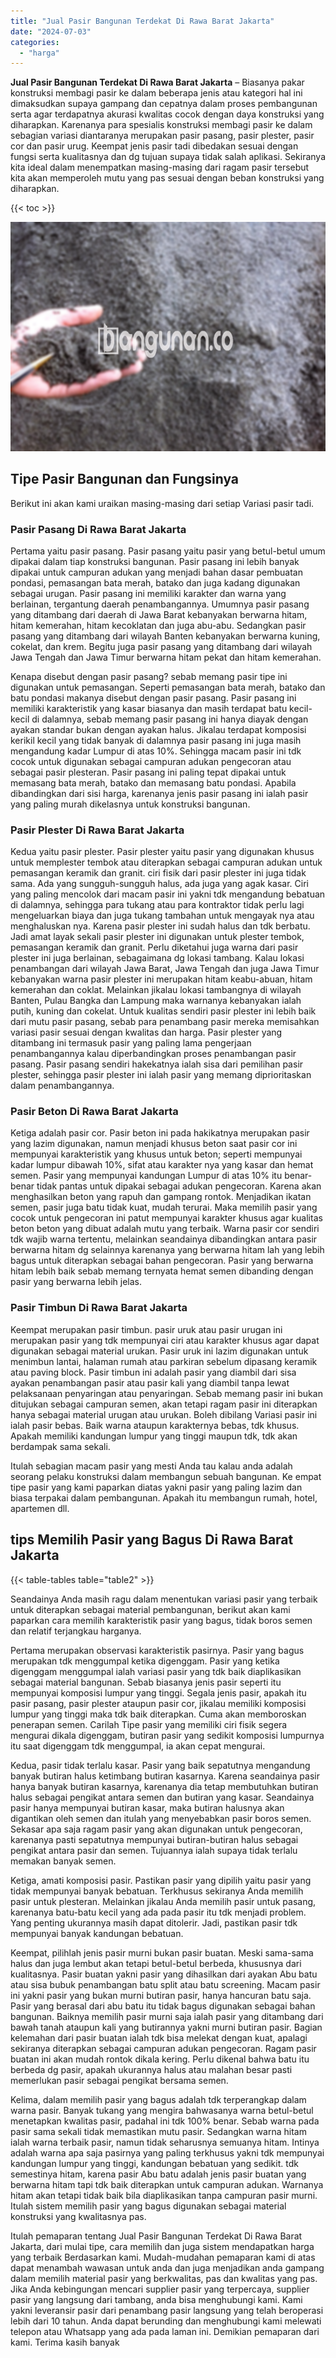 ```yaml
---
title: "Jual Pasir Bangunan Terdekat Di Rawa Barat Jakarta"
date: "2024-07-03"
categories: 
  - "harga"
---
```


**Jual Pasir Bangunan Terdekat Di Rawa Barat Jakarta** – Biasanya pakar konstruksi membagi pasir ke dalam beberapa jenis atau kategori hal ini dimaksudkan supaya gampang dan cepatnya dalam proses pembangunan serta agar terdapatnya akurasi kwalitas cocok dengan daya konstruksi yang diharapkan. Karenanya para spesialis konstruksi membagi pasir ke dalam sebagian variasi diantaranya merupakan pasir pasang, pasir plester, pasir cor dan pasir urug. Keempat jenis pasir tadi dibedakan sesuai dengan fungsi serta kualitasnya dan dg tujuan supaya tidak salah aplikasi. Sekiranya kita ideal dalam menempatkan masing-masing dari ragam pasir tersebut kita akan memperoleh mutu yang pas sesuai dengan beban konstruksi yang diharapkan.

{{< toc >}}

![Jual Pasir Bangunan Terdekat Di Rawa Barat Jakarta](/images/jual-pasir-bangunan-57.png)

## Tipe Pasir Bangunan dan Fungsinya

Berikut ini akan kami uraikan masing-masing dari setiap Variasi pasir tadi.

### Pasir Pasang Di Rawa Barat Jakarta

Pertama yaitu pasir pasang. Pasir pasang yaitu pasir yang betul-betul umum dipakai dalam tiap konstruksi bangunan. Pasir pasang ini lebih banyak dipakai untuk campuran adukan yang menjadi bahan dasar pembuatan pondasi, pemasangan bata merah, batako dan juga kadang digunakan sebagai urugan. Pasir pasang ini memiliki karakter dan warna yang berlainan, tergantung daerah penambangannya. Umumnya pasir pasang yang ditambang dari daerah di Jawa Barat kebanyakan berwarna hitam, hitam kemerahan, hitam kecoklatan dan juga abu-abu. Sedangkan pasir pasang yang ditambang dari wilayah Banten kebanyakan berwarna kuning, cokelat, dan krem. Begitu juga pasir pasang yang ditambang dari wilayah Jawa Tengah dan Jawa Timur berwarna hitam pekat dan hitam kemerahan.

Kenapa disebut dengan pasir pasang? sebab memang pasir tipe ini digunakan untuk pemasangan. Seperti pemasangan bata merah, batako dan batu pondasi makanya disebut dengan pasir pasang. Pasir pasang ini memiliki karakteristik yang kasar biasanya dan masih terdapat batu kecil-kecil di dalamnya, sebab memang pasir pasang ini hanya diayak dengan ayakan standar bukan dengan ayakan halus. Jikalau terdapat komposisi kerikil kecil yang tidak banyak di dalamnya pasir pasang ini juga masih mengandung kadar Lumpur di atas 10%. Sehingga macam pasir ini tdk cocok untuk digunakan sebagai campuran adukan pengecoran atau sebagai pasir plesteran. Pasir pasang ini paling tepat dipakai untuk memasang bata merah, batako dan memasang batu pondasi. Apabila dibandingkan dari sisi harga, karenanya jenis pasir pasang ini ialah pasir yang paling murah dikelasnya untuk konstruksi bangunan.

### Pasir Plester Di Rawa Barat Jakarta

Kedua yaitu pasir plester. Pasir plester yaitu pasir yang digunakan khusus untuk memplester tembok atau diterapkan sebagai campuran adukan untuk pemasangan keramik dan granit. ciri fisik dari pasir plester ini juga tidak sama. Ada yang sungguh-sungguh halus, ada juga yang agak kasar. Ciri yang paling mencolok dari macam pasir ini yakni tdk mengandung bebatuan di dalamnya, sehingga para tukang atau para kontraktor tidak perlu lagi mengeluarkan biaya dan juga tukang tambahan untuk mengayak nya atau menghaluskan nya. Karena pasir plester ini sudah halus dan tdk berbatu. Jadi amat layak sekali pasir plester ini digunakan untuk plester tembok, pemasangan keramik dan granit. Perlu diketahui juga warna dari pasir plester ini juga berlainan, sebagaimana dg lokasi tambang. Kalau lokasi penambangan dari wilayah Jawa Barat, Jawa Tengah dan juga Jawa Timur kebanyakan warna pasir plester ini merupakan hitam keabu-abuan, hitam kemerahan dan coklat. Melainkan jikalau lokasi tambangnya di wilayah Banten, Pulau Bangka dan Lampung maka warnanya kebanyakan ialah putih, kuning dan cokelat. Untuk kualitas sendiri pasir plester ini lebih baik dari mutu pasir pasang, sebab para penambang pasir mereka memisahkan variasi pasir sesuai dengan kwalitas dan harga. Pasir plester yang ditambang ini termasuk pasir yang paling lama pengerjaan penambangannya kalau diperbandingkan proses penambangan pasir pasang. Pasir pasang sendiri hakekatnya ialah sisa dari pemilihan pasir plester, sehingga pasir plester ini ialah pasir yang memang diprioritaskan dalam penambangannya.

### Pasir Beton Di Rawa Barat Jakarta

Ketiga adalah pasir cor. Pasir beton ini pada hakikatnya merupakan pasir yang lazim digunakan, namun menjadi khusus beton saat pasir cor ini mempunyai karakteristik yang khusus untuk beton; seperti mempunyai kadar lumpur dibawah 10%, sifat atau karakter nya yang kasar dan hemat semen. Pasir yang mempunyai kandungan Lumpur di atas 10% itu benar-benar tidak pantas untuk dipakai sebagai adukan pengecoran. Karena akan menghasilkan beton yang rapuh dan gampang rontok. Menjadikan ikatan semen, pasir juga batu tidak kuat, mudah terurai. Maka memilih pasir yang cocok untuk pengecoran ini patut mempunyai karakter khusus agar kualitas beton beton yang dibuat adalah mutu yang terbaik. Warna pasir cor sendiri tdk wajib warna tertentu, melainkan seandainya dibandingkan antara pasir berwarna hitam dg selainnya karenanya yang berwarna hitam lah yang lebih bagus untuk diterapkan sebagai bahan pengecoran. Pasir yang berwarna hitam lebih baik sebab memang ternyata hemat semen dibanding dengan pasir yang berwarna lebih jelas.

### Pasir Timbun Di Rawa Barat Jakarta

Keempat merupakan pasir timbun. pasir uruk atau pasir urugan ini merupakan pasir yang tdk mempunyai ciri atau karakter khusus agar dapat digunakan sebagai material urukan. Pasir uruk ini lazim digunakan untuk menimbun lantai, halaman rumah atau parkiran sebelum dipasang keramik atau paving block. Pasir timbun ini adalah pasir yang diambil dari sisa ayakan penambangan pasir atau pasir kali yang diambil tanpa lewat pelaksanaan penyaringan atau penyaringan. Sebab memang pasir ini bukan ditujukan sebagai campuran semen, akan tetapi ragam pasir ini diterapkan hanya sebagai material urugan atau urukan. Boleh dibilang Variasi pasir ini ialah pasir bebas. Baik warna ataupun karakternya bebas, tdk khusus. Apakah memiliki kandungan lumpur yang tinggi maupun tdk, tdk akan berdampak sama sekali.

Itulah sebagian macam pasir yang mesti Anda tau kalau anda adalah seorang pelaku konstruksi dalam membangun sebuah bangunan. Ke empat tipe pasir yang kami paparkan diatas yakni pasir yang paling lazim dan biasa terpakai dalam pembangunan. Apakah itu membangun rumah, hotel, apartemen dll.

## tips Memilih Pasir yang Bagus Di Rawa Barat Jakarta

{{< table-tables table="table2" >}}

Seandainya Anda masih ragu dalam menentukan variasi pasir yang terbaik untuk diterapkan sebagai material pembangunan, berikut akan kami paparkan cara memilih karakteristik pasir yang bagus, tidak boros semen dan relatif terjangkau harganya.

Pertama merupakan observasi karakteristik pasirnya. Pasir yang bagus merupakan tdk menggumpal ketika digenggam. Pasir yang ketika digenggam menggumpal ialah variasi pasir yang tdk baik diaplikasikan sebagai material bangunan. Sebab biasanya jenis pasir seperti itu mempunyai komposisi lumpur yang tinggi. Segala jenis pasir, apakah itu pasir pasang, pasir plester ataupun pasir cor, jikalau memiliki komposisi lumpur yang tinggi maka tdk baik diterapkan. Cuma akan memboroskan penerapan semen. Carilah Tipe pasir yang memiliki ciri fisik segera mengurai dikala digenggam, butiran pasir yang sedikit komposisi lumpurnya itu saat digenggam tdk menggumpal, ia akan cepat mengurai.

Kedua, pasir tidak terlalu kasar. Pasir yang baik sepatutnya mengandung banyak butiran halus ketimbang butiran kasarnya. Karena seandainya pasir hanya banyak butiran kasarnya, karenanya dia tetap membutuhkan butiran halus sebagai pengikat antara semen dan butiran yang kasar. Seandainya pasir hanya mempunyai butiran kasar, maka butiran halusnya akan digantikan oleh semen dan itulah yang menyebabkan pasir boros semen. Sekasar apa saja ragam pasir yang akan digunakan untuk pengecoran, karenanya pasti sepatutnya mempunyai butiran-butiran halus sebagai pengikat antara pasir dan semen. Tujuannya ialah supaya tidak terlalu memakan banyak semen.

Ketiga, amati komposisi pasir. Pastikan pasir yang dipilih yaitu pasir yang tidak mempunyai banyak bebatuan. Terkhusus sekiranya Anda memilih pasir untuk plesteran. Melainkan jikalau Anda memilih pasir untuk pasang, karenanya batu-batu kecil yang ada pada pasir itu tdk menjadi problem. Yang penting ukurannya masih dapat ditolerir. Jadi, pastikan pasir tdk mempunyai banyak kandungan bebatuan.

Keempat, pilihlah jenis pasir murni bukan pasir buatan. Meski sama-sama halus dan juga lembut akan tetapi betul-betul berbeda, khususnya dari kualitasnya. Pasir buatan yakni pasir yang dihasilkan dari ayakan Abu batu atau sisa bubuk penambangan batu split atau batu screening. Macam pasir ini yakni pasir yang bukan murni butiran pasir, hanya hancuran batu saja. Pasir yang berasal dari abu batu itu tidak bagus digunakan sebagai bahan bangunan. Baiknya memilih pasir murni saja ialah pasir yang ditambang dari bawah tanah ataupun kali yang butirannya yakni murni butiran pasir. Bagian kelemahan dari pasir buatan ialah tdk bisa melekat dengan kuat, apalagi sekiranya diterapkan sebagai campuran adukan pengecoran. Ragam pasir buatan ini akan mudah rontok dikala kering. Perlu dikenal bahwa batu itu berbeda dg pasir, apakah ukurannya halus atau malahan besar pasti memerlukan pasir sebagai pengikat bersama semen.

Kelima, dalam memilih pasir yang bagus adalah tdk terperangkap dalam warna pasir. Banyak tukang yang mengira bahwasanya warna betul-betul menetapkan kwalitas pasir, padahal ini tdk 100% benar. Sebab warna pada pasir sama sekali tidak memastikan mutu pasir. Sedangkan warna hitam ialah warna terbaik pasir, namun tidak seharusnya semuanya hitam. Intinya adalah warna apa saja pasirnya yang paling terkhusus yakni tdk mempunyai kandungan lumpur yang tinggi, kandungan bebatuan yang sedikit. tdk semestinya hitam, karena pasir Abu batu adalah jenis pasir buatan yang berwarna hitam tapi tdk baik diterapkan untuk campuran adukan. Warnanya hitam akan tetapi tidak baik bila diaplikasikan tanpa campuran pasir murni. Itulah sistem memilih pasir yang bagus digunakan sebagai material konstruksi yang kwalitasnya pas.

Itulah pemaparan tentang Jual Pasir Bangunan Terdekat Di Rawa Barat Jakarta, dari mulai tipe, cara memilih dan juga sistem mendapatkan harga yang terbaik Berdasarkan kami. Mudah-mudahan pemaparan kami di atas dapat menambah wawasan untuk anda dan juga menjadikan anda gampang dalam memilih material pasir yang berkwalitas, pas dan kwalitas yang pas. Jika Anda kebingungan mencari supplier pasir yang terpercaya, supplier pasir yang langsung dari tambang, anda bisa menghubungi kami. Kami yakni leveransir pasir dari penambang pasir langsung yang telah beroperasi lebih dari 10 tahun. Anda dapat berunding dan menghubungi kami melewati telepon atau Whatsapp yang ada pada laman ini. Demikian pemaparan dari kami. Terima kasih banyak
